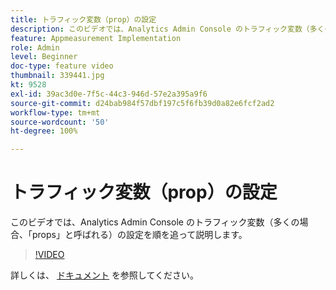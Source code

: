 ```yaml
---
title: トラフィック変数（prop）の設定
description: このビデオでは、Analytics Admin Console のトラフィック変数（多くの場合、「props」と呼ばれる）の設定を順を追って説明します。
feature: Appmeasurement Implementation
role: Admin
level: Beginner
doc-type: feature video
thumbnail: 339441.jpg
kt: 9528
exl-id: 39ac3d0e-7f5c-44c3-946d-57e2a395a9f6
source-git-commit: d24bab984f57dbf197c5f6fb39d0a82e6fcf2ad2
workflow-type: tm+mt
source-wordcount: '50'
ht-degree: 100%

---
```


# トラフィック変数（prop）の設定

このビデオでは、Analytics Admin Console のトラフィック変数（多くの場合、「props」と呼ばれる）の設定を順を追って説明します。

>[!VIDEO](https://video.tv.adobe.com/v/342184/?quality=12&learn=on&captions=jpn)

詳しくは、 [ドキュメント](https://experienceleague.adobe.com/docs/analytics/admin/admin-tools/traffic-variables/traffic-var.html?lang=ja) を参照してください。
